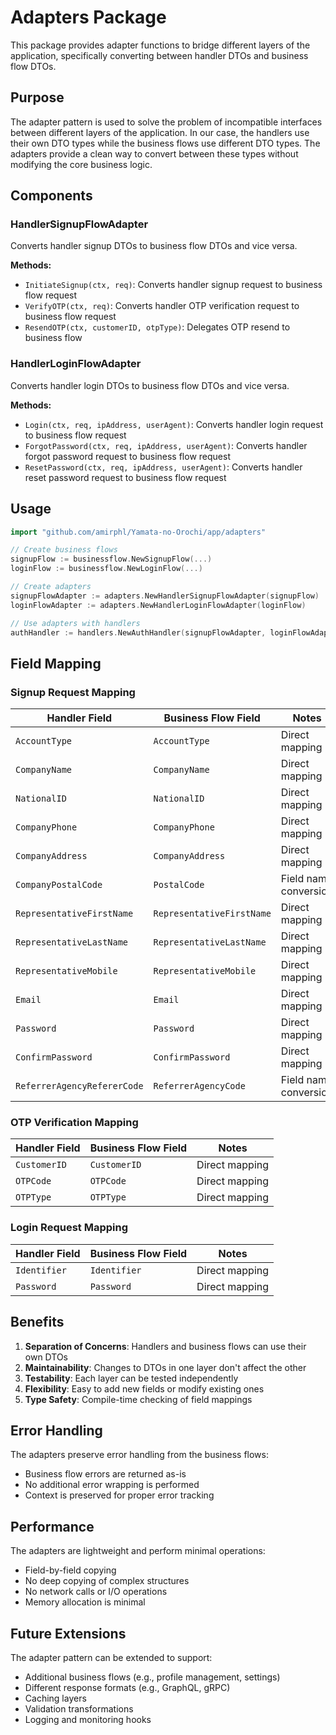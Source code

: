 # Adapters Package

This package provides adapter functions to bridge different layers of the application, specifically converting between handler DTOs and business flow DTOs.

## Purpose

The adapter pattern is used to solve the problem of incompatible interfaces between different layers of the application. In our case, the handlers use their own DTO types while the business flows use different DTO types. The adapters provide a clean way to convert between these types without modifying the core business logic.

## Components

### HandlerSignupFlowAdapter

Converts handler signup DTOs to business flow DTOs and vice versa.

**Methods:**
- `InitiateSignup(ctx, req)`: Converts handler signup request to business flow request
- `VerifyOTP(ctx, req)`: Converts handler OTP verification request to business flow request
- `ResendOTP(ctx, customerID, otpType)`: Delegates OTP resend to business flow

### HandlerLoginFlowAdapter

Converts handler login DTOs to business flow DTOs and vice versa.

**Methods:**
- `Login(ctx, req, ipAddress, userAgent)`: Converts handler login request to business flow request
- `ForgotPassword(ctx, req, ipAddress, userAgent)`: Converts handler forgot password request to business flow request
- `ResetPassword(ctx, req, ipAddress, userAgent)`: Converts handler reset password request to business flow request

## Usage

```go
import "github.com/amirphl/Yamata-no-Orochi/app/adapters"

// Create business flows
signupFlow := businessflow.NewSignupFlow(...)
loginFlow := businessflow.NewLoginFlow(...)

// Create adapters
signupFlowAdapter := adapters.NewHandlerSignupFlowAdapter(signupFlow)
loginFlowAdapter := adapters.NewHandlerLoginFlowAdapter(loginFlow)

// Use adapters with handlers
authHandler := handlers.NewAuthHandler(signupFlowAdapter, loginFlowAdapter)
```

## Field Mapping

### Signup Request Mapping

| Handler Field | Business Flow Field | Notes |
|---------------|-------------------|-------|
| `AccountType` | `AccountType` | Direct mapping |
| `CompanyName` | `CompanyName` | Direct mapping |
| `NationalID` | `NationalID` | Direct mapping |
| `CompanyPhone` | `CompanyPhone` | Direct mapping |
| `CompanyAddress` | `CompanyAddress` | Direct mapping |
| `CompanyPostalCode` | `PostalCode` | Field name conversion |
| `RepresentativeFirstName` | `RepresentativeFirstName` | Direct mapping |
| `RepresentativeLastName` | `RepresentativeLastName` | Direct mapping |
| `RepresentativeMobile` | `RepresentativeMobile` | Direct mapping |
| `Email` | `Email` | Direct mapping |
| `Password` | `Password` | Direct mapping |
| `ConfirmPassword` | `ConfirmPassword` | Direct mapping |
| `ReferrerAgencyRefererCode` | `ReferrerAgencyCode` | Field name conversion |

### OTP Verification Mapping

| Handler Field | Business Flow Field | Notes |
|---------------|-------------------|-------|
| `CustomerID` | `CustomerID` | Direct mapping |
| `OTPCode` | `OTPCode` | Direct mapping |
| `OTPType` | `OTPType` | Direct mapping |

### Login Request Mapping

| Handler Field | Business Flow Field | Notes |
|---------------|-------------------|-------|
| `Identifier` | `Identifier` | Direct mapping |
| `Password` | `Password` | Direct mapping |

## Benefits

1. **Separation of Concerns**: Handlers and business flows can use their own DTOs
2. **Maintainability**: Changes to DTOs in one layer don't affect the other
3. **Testability**: Each layer can be tested independently
4. **Flexibility**: Easy to add new fields or modify existing ones
5. **Type Safety**: Compile-time checking of field mappings

## Error Handling

The adapters preserve error handling from the business flows:
- Business flow errors are returned as-is
- No additional error wrapping is performed
- Context is preserved for proper error tracking

## Performance

The adapters are lightweight and perform minimal operations:
- Field-by-field copying
- No deep copying of complex structures
- No network calls or I/O operations
- Memory allocation is minimal

## Future Extensions

The adapter pattern can be extended to support:
- Additional business flows (e.g., profile management, settings)
- Different response formats (e.g., GraphQL, gRPC)
- Caching layers
- Validation transformations
- Logging and monitoring hooks 